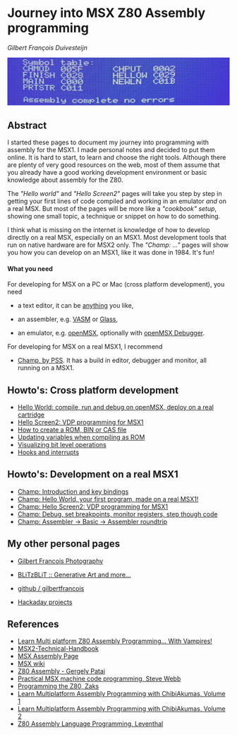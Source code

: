 # Journey into MSX Z80 Assembly programming

_Gilbert François Duivesteijn_

![Screenshot](assets/images/00_index_header.jpg)



## Abstract

I started these pages to document my journey into programming with assembly for the MSX1. I made personal notes and decided to put them online. It is hard to start, to learn and choose the right tools. Although there are plenty of very good resources on the web, most of them assume that you already have a good working development environment or basic knowledge about assembly for the Z80. 

The *"Hello world"* and *"Hello Screen2"* pages will take you step by step in getting your first lines of code compiled and working in an emulator *and* on a real MSX. But most of the pages will be more like a *"cookbook" setup*, showing one small topic, a technique or snippet on how to do something.  

I think what is missing on the internet is knowledge of how to develop directly on a real MSX, especially on an MSX1. Most development tools that run on native hardware are for MSX2 only. The *"Champ: ..."* pages will show you how you can develop on an MSX1, like it was done in 1984. It's fun!



#### What you need

For developing for MSX on a PC or Mac (cross platform development), you need

- a text editor, it can be [anything](https://neovim.io) you like,

- an assembler, e.g. [VASM](http://www.compilers.de/vasm.html) or [Glass](http://www.grauw.nl/projects/glass/),
- an emulator, e.g. [openMSX](https://openmsx.org), optionally with [openMSX Debugger](https://openmsx.org).

For developing for MSX on a real MSX1, I recommend

- [Champ, by PSS](https://download.file-hunter.com/Games/MSX1/CAS/Champ%20(1984)(PSS)%5BBLOAD'CAS-'%2CR%5D.zip). It has a build in editor, debugger and monitor, all running on a MSX1.  



## Howto's: Cross platform development

- [Hello World: compile, run and debug on openMSX, deploy on a real cartridge](01_helloworld.html)
- [Hello Screen2: VDP programming for MSX1](04_helloscreen2.html)
- [How to create a ROM, BIN or CAS file](02_rombincas.html)
- [Updating variables when compiling as ROM](05_romvar.html)
- [Visualizing bit level operations](07_bitleveloperations.html)
- [Hooks and interrupts](08_hooks_interrupts.html)



## Howto's: Development on a real MSX1

- [Champ: Introduction and key bindings](03_champ_intro.html)
- [Champ: Hello World, your first program, made on a real MSX1!](03_champ_helloworld.html)
- [Champ: Hello Screen2: VDP programming for MSX1](03_champ_screen2.html)
- [Champ: Debug, set breakpoints, monitor registers, step though code](03_champ_debug.html)
- [Champ: Assembler -> Basic -> Assembler roundtrip](03_champ_roundtrip.html)

 

## My other personal pages

- [Gilbert Francois Photography](https://www.gilbertfrancois.com)
- [BLiTzBLiT :: Generative Art and more...](https://www.blitzblit.com)

- [github / gilbertfrancois](https://www.github.com/gilbertfrancois)

- [Hackaday projects](https://hackaday.io/gilbertfrancois)



## References

- [Learn Multi platform Z80 Assembly Programming... With Vampires!](https://www.chibiakumas.com/z80/z80_2021.php)
- [MSX2-Technical-Handbook](https://konamiman.github.io/MSX2-Technical-Handbook/)
- [MSX Assembly Page](http://map.grauw.nl)
- [MSX wiki](https://www.msx.org/wiki/Category:Programming#Programming_Software)
- [Z80 Assembly - Gergely Patai](https://tutorials.eeems.ca/Z80ASM/index.htm)
- [Practical MSX machine code programming, Steve Webb](https://archive.org/details/practical_msx_machine_code_programming_steve_webb)
- [Programming the Z80, Zaks](https://www.amazon.com/Programming-Z80-Rodnay-Zaks/dp/0895880695)
- [Learn Multiplatform Assembly Programming with ChibiAkumas, Volume 1](https://www.amazon.com/Learn-Multiplatform-Assembly-Programming-ChibiAkumas/dp/B08W7DWZB3/)
- [Learn Multiplatform Assembly Programming with ChibiAkumas, Volume 2](https://www.amazon.com/Learn-Multiplatform-Assembly-Programming-ChibiAkumas/dp/B09VWHYDKJ/)
- [Z80 Assembly Language Programming, Leventhal](https://www.amazon.com/gp/product/0931988217/)

